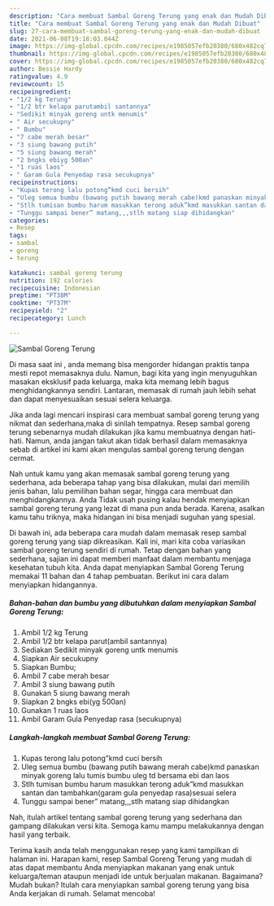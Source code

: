 ```yaml
---
description: "Cara membuat Sambal Goreng Terung yang enak dan Mudah Dibuat"
title: "Cara membuat Sambal Goreng Terung yang enak dan Mudah Dibuat"
slug: 27-cara-membuat-sambal-goreng-terung-yang-enak-dan-mudah-dibuat
date: 2021-06-08T19:18:03.044Z
image: https://img-global.cpcdn.com/recipes/e1985057efb20380/680x482cq70/sambal-goreng-terung-foto-resep-utama.jpg
thumbnail: https://img-global.cpcdn.com/recipes/e1985057efb20380/680x482cq70/sambal-goreng-terung-foto-resep-utama.jpg
cover: https://img-global.cpcdn.com/recipes/e1985057efb20380/680x482cq70/sambal-goreng-terung-foto-resep-utama.jpg
author: Bessie Hardy
ratingvalue: 4.9
reviewcount: 15
recipeingredient:
- "1/2 kg Terung"
- "1/2 btr kelapa parutambil santannya"
- "Sedikit minyak goreng untk menumis"
- " Air secukupny"
- " Bumbu"
- "7 cabe merah besar"
- "3 siung bawang putih"
- "5 siung bawang merah"
- "2 bngks ebiyg 500an"
- "1 ruas laos"
- " Garam Gula Penyedap rasa secukupnya"
recipeinstructions:
- "Kupas terong lalu potong”kmd cuci bersih"
- "Uleg semua bumbu (bawang putih bawang merah cabe)kmd panaskan minyak goreng lalu tumis bumbu uleg td bersama ebi dan laos"
- "Stlh tumisan bumbu harum masukkan terong aduk”kmd masukkan santan dan tambahkan(garam gula penyedap rasa)sesuai selera"
- "Tunggu sampai bener” matang,,,stlh matang siap dihidangkan"
categories:
- Resep
tags:
- sambal
- goreng
- terung

katakunci: sambal goreng terung 
nutrition: 192 calories
recipecuisine: Indonesian
preptime: "PT38M"
cooktime: "PT37M"
recipeyield: "2"
recipecategory: Lunch

---
```



![Sambal Goreng Terung](https://img-global.cpcdn.com/recipes/e1985057efb20380/680x482cq70/sambal-goreng-terung-foto-resep-utama.jpg)

Di masa  saat ini , anda memang bisa mengorder hidangan praktis tanpa mesti repot memasaknya dulu. Namun, bagi kita yang ingin menyuguhkan masakan eksklusif pada keluarga, maka kita memang lebih bagus menghidangkannya sendiri. Lantaran, memasak di rumah jauh lebih sehat dan dapat menyesuaikan sesuai selera keluarga.

Jika anda lagi mencari inspirasi cara membuat sambal goreng terung yang nikmat dan sederhana,maka di sinilah tempatnya. Resep sambal goreng terung  sebenarnya mudah dilakukan jika kamu membuatnya dengan hati-hati. Namun, anda jangan takut akan tidak berhasil dalam memasaknya 
sebab di artikel ini kami akan mengulas sambal goreng terung dengan cermat.  



Nah untuk kamu yang akan memasak sambal goreng terung yang sederhana, ada beberapa tahap yang bisa dilakukan, mulai dari memilih jenis bahan, lalu pemilihan bahan segar, hingga cara membuat dan menghidangkannya. Anda Tidak usah pusing kalau hendak menyiapkan sambal goreng terung yang lezat di mana pun anda berada. Karena, asalkan kamu  tahu triknya, maka hidangan ini bisa menjadi suguhan yang spesial.

Di bawah ini, ada beberapa cara mudah dalam memasak resep sambal goreng terung yang siap dikreasikan. Kali ini, mari kita coba variasikan sambal goreng terung sendiri di rumah. Tetap dengan bahan yang sederhana, sajian ini dapat memberi manfaat dalam membantu menjaga kesehatan tubuh kita. Anda dapat menyiapkan Sambal Goreng Terung memakai 11 bahan dan 4 tahap pembuatan. Berikut ini cara dalam menyiapkan hidangannya.

<!--inarticleads1-->

##### Bahan-bahan dan bumbu yang dibutuhkan dalam menyiapkan Sambal Goreng Terung:

1. Ambil 1/2 kg Terung
1. Ambil 1/2 btr kelapa parut(ambil santannya)
1. Sediakan Sedikit minyak goreng untk menumis
1. Siapkan  Air secukupny
1. Siapkan  Bumbu;
1. Ambil 7 cabe merah besar
1. Ambil 3 siung bawang putih
1. Gunakan 5 siung bawang merah
1. Siapkan 2 bngks ebi(yg 500an)
1. Gunakan 1 ruas laos
1. Ambil  Garam Gula Penyedap rasa (secukupnya)




<!--inarticleads2-->

##### Langkah-langkah membuat Sambal Goreng Terung:

1. Kupas terong lalu potong”kmd cuci bersih
1. Uleg semua bumbu (bawang putih bawang merah cabe)kmd panaskan minyak goreng lalu tumis bumbu uleg td bersama ebi dan laos
1. Stlh tumisan bumbu harum masukkan terong aduk”kmd masukkan santan dan tambahkan(garam gula penyedap rasa)sesuai selera
1. Tunggu sampai bener” matang,,,stlh matang siap dihidangkan




Nah, itulah artikel tentang  sambal goreng terung  yang sederhana dan gampang dilakukan versi kita. Semoga kamu mampu melakukannya dengan hasil yang terbaik. 

Terima kasih anda telah menggunakan resep yang kami tampilkan di halaman ini. Harapan kami, resep  Sambal Goreng Terung yang mudah di atas dapat membantu Anda menyiapkan makanan yang enak untuk keluarga/teman ataupun menjadi ide untuk berjualan makanan. Bagaimana? Mudah bukan? Itulah cara menyiapkan sambal goreng terung yang bisa Anda kerjakan di rumah. Selamat mencoba!

